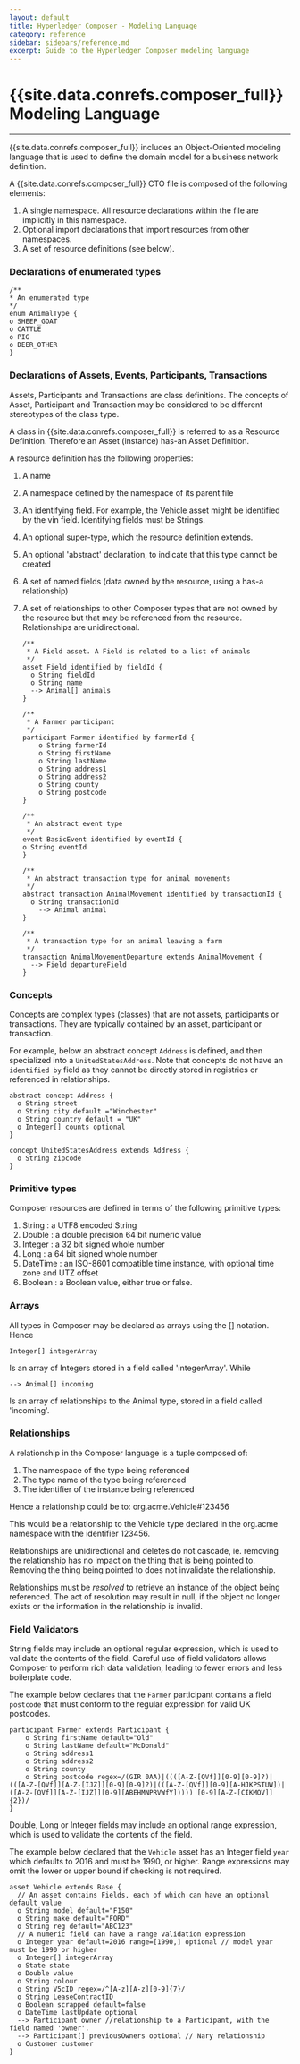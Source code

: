```yaml
---
layout: default
title: Hyperledger Composer - Modeling Language
category: reference
sidebar: sidebars/reference.md
excerpt: Guide to the Hyperledger Composer modeling language
---
```


# {{site.data.conrefs.composer_full}} Modeling Language

---

{{site.data.conrefs.composer_full}} includes an Object-Oriented modeling language that is used to define
the domain model for a business network definition.

A {{site.data.conrefs.composer_full}} CTO file is composed of the following elements:

1. A single namespace. All resource declarations within the file are implicitly
in this namespace.
2. Optional import declarations that import resources from other namespaces.
3. A set of resource definitions (see below).

### Declarations of enumerated types

```
/**
* An enumerated type
*/
enum AnimalType {
o SHEEP_GOAT
o CATTLE
o PIG
o DEER_OTHER
}
```

### Declarations of Assets, Events, Participants, Transactions

Assets, Participants and Transactions are class definitions. The concepts of Asset, Participant and Transaction may be considered to be different stereotypes of the class type.

A class in {{site.data.conrefs.composer_full}} is referred to as a Resource Definition. Therefore an Asset (instance) has-an Asset Definition.

A resource definition has the following properties:

1. A name
2. A namespace defined by the namespace of its parent file
3. An identifying field. For example, the Vehicle asset might be identified by
the vin field. Identifying fields must be Strings.
4. An optional super-type, which the resource definition extends.
5. An optional 'abstract' declaration, to indicate that this type cannot be created
6. A set of named fields (data owned by the resource, using a has-a relationship)
7. A set of relationships to other Composer types that are not owned by the resource
but that may be referenced from the resource. Relationships are unidirectional.

    ```
    /**
     * A Field asset. A Field is related to a list of animals
     */
    asset Field identified by fieldId {
      o String fieldId
      o String name
      --> Animal[] animals
    }
    ```

    ```
    /**
     * A Farmer participant
     */
    participant Farmer identified by farmerId {
        o String farmerId
        o String firstName
        o String lastName
        o String address1
        o String address2
        o String county
        o String postcode
    }
    ```

    ```
    /**
     * An abstract event type
     */
    event BasicEvent identified by eventId {
    o String eventId
    }
    ```

    ```
    /**
     * An abstract transaction type for animal movements
     */
    abstract transaction AnimalMovement identified by transactionId {
      o String transactionId
        --> Animal animal
    }
    ```

    ```
    /**
     * A transaction type for an animal leaving a farm
     */
    transaction AnimalMovementDeparture extends AnimalMovement {
      --> Field departureField
    }
    ```

### Concepts

Concepts are complex types (classes) that are not assets, participants or transactions. They are typically contained by an asset, participant or transaction.

For example, below an abstract concept `Address` is defined, and then specialized into a `UnitedStatesAddress`. Note that concepts do not have an `identified by` field as they cannot be directly stored in registries or referenced in relationships.

```
abstract concept Address {
  o String street
  o String city default ="Winchester"
  o String country default = "UK"
  o Integer[] counts optional
}

concept UnitedStatesAddress extends Address {
  o String zipcode
}
```


### Primitive types

Composer resources are defined in terms of the following primitive types:

1. String : a UTF8 encoded String
2. Double : a double precision 64 bit numeric value
3. Integer : a 32 bit signed whole number
4. Long : a 64 bit signed whole number
5. DateTime : an ISO-8601 compatible time instance, with optional time zone
and UTZ offset
6. Boolean : a Boolean value, either true or false.

### Arrays

All types in Composer may be declared as arrays using the [] notation. Hence

    Integer[] integerArray

Is an array of Integers stored in a field called 'integerArray'. While

    --> Animal[] incoming

Is an array of relationships to the Animal type, stored in a field called
'incoming'.

### Relationships

A relationship in the Composer language is a tuple composed of:

1. The namespace of the type being referenced
2. The type name of the type being referenced
3. The identifier of the instance being referenced

Hence a relationship could be to:
    org.acme.Vehicle#123456

This would be a relationship to the Vehicle type declared in the org.acme
namespace with the identifier 123456.

Relationships are unidirectional and deletes do not cascade, ie. removing the relationship has no impact on the thing that is being pointed to. Removing the thing being pointed to does not invalidate the relationship.

Relationships must be *resolved* to retrieve an instance of the object being
referenced. The act of resolution may result in null, if the object no longer
exists or the information in the relationship is invalid.

### Field Validators

String fields may include an optional regular expression, which is used to validate the contents of the field. Careful use of field validators allows Composer to perform rich data validation, leading to fewer errors and less boilerplate code.

The example below declares that the `Farmer` participant contains a field `postcode` that must conform to the regular expression for valid UK postcodes.

```
participant Farmer extends Participant {
    o String firstName default="Old"
    o String lastName default="McDonald"
    o String address1
    o String address2
    o String county
    o String postcode regex=/(GIR 0AA)|((([A-Z-[QVf]][0-9][0-9]?)|(([A-Z-[QVf]][A-Z-[IJZ]][0-9][0-9]?)|(([A-Z-[QVf]][0-9][A-HJKPSTUW])|([A-Z-[QVf]][A-Z-[IJZ]][0-9][ABEHMNPRVWfY])))) [0-9][A-Z-[CIKMOV]]{2})/
}
```

Double, Long or Integer fields may include an optional range expression, which is used to validate the contents of the field.

The example below declared that the `Vehicle` asset has an Integer field `year` which defaults to 2016 and must be 1990, or higher. Range expressions may omit the lower or upper bound if checking is not required.

```
asset Vehicle extends Base {
  // An asset contains Fields, each of which can have an optional default value
  o String model default="F150"
  o String make default="FORD"
  o String reg default="ABC123"
  // A numeric field can have a range validation expression
  o Integer year default=2016 range=[1990,] optional // model year must be 1990 or higher
  o Integer[] integerArray
  o State state
  o Double value
  o String colour
  o String V5cID regex=/^[A-z][A-z][0-9]{7}/
  o String LeaseContractID
  o Boolean scrapped default=false
  o DateTime lastUpdate optional
  --> Participant owner //relationship to a Participant, with the field named 'owner'.
  --> Participant[] previousOwners optional // Nary relationship
  o Customer customer
}
```
